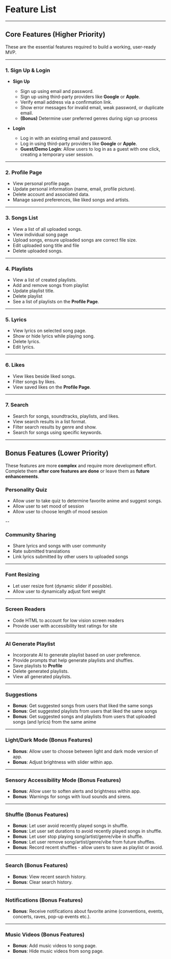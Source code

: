 # **Feature List**

---

## **Core Features (Higher Priority)**
These are the essential features required to build a working, user-ready MVP.

---

### **1. Sign Up & Login**
- **Sign Up**
  - Sign up using email and password.
  - Sign up using third-party providers like **Google** or **Apple**.
  - Verify email address via a confirmation link.
  - Show error messages for invalid email, weak password, or duplicate email.
  - **(Bonus)** Determine user preferred genres during sign up process

- **Login**
  - Log in with an existing email and password.
  - Log in using third-party providers like **Google** or **Apple**.
  - **Guest/Demo Login**: Allow users to log in as a guest with one click, creating a temporary user session.

---

### **2. Profile Page**
- View personal profile page.
- Update personal information (name, email, profile picture).
- Delete account and associated data.
- Manage saved preferences, like liked songs and artists.

---

### **3. Songs List**

- View a list of all uploaded songs.
- View individual song page
- Upload songs, ensure uploaded songs are correct file size.
- Edit uploaded song title and file 
- Delete uploaded songs.

---

### **4. Playlists**
- View a list of created playlists.
- Add and remove songs from playlist
- Update playlist title.
- Delete playlist
- See a list of playlists on the **Profile Page**.

---

### **5. Lyrics**
- View lyrics on selected song page.
- Show or hide lyrics while playing song.
- Delete lyrics.
- Edit lyrics.

---

### **6. Likes**
- View likes beside liked songs.
- Filter songs by likes.
- View saved likes on the **Profile Page**.

---

### **7. Search**
- Search for songs, soundtracks, playlists, and likes.
- View search results in a list format.
- Filter search results by genre and show.
- Search for songs using specific keywords.

---


## **Bonus Features (Lower Priority)**
These features are more **complex** and require more development effort. Complete them **after core features are done** or leave them as **future enhancements**.

### **Personality Quiz**
- Allow user to take quiz to determine favorite anime and suggest songs.
- Allow user to set mood of session
- Allow user to choose length of mood session

--

### **Community Sharing**
- Share lyrics and songs with user community
- Rate submitted translations
- Link lyrics submitted by other users to uploaded songs

---

### **Font Resizing**
- Let user resize font (dynamic slider if possible).
- Allow user to dynamically adjust font weight

---

### **Screen Readers**
- Code HTML to account for low vision screen readers
- Provide user with accessibility test ratings for site

---

### **AI Generate Playlist**
- Incorporate AI to generate playlist based on user preference.
- Provide prompts that help generate playlists and shuffles.
- Save playlists to **Profile**
- Delete generated playlists.
- View all generated playlists.

---

### **Suggestions**
- **Bonus**: Get suggested songs from users that liked the same songs
- **Bonus**: Get suggested playlists from users that liked the same songs
- **Bonus**: Get suggested songs and playlists from users that uploaded songs (and lyrics) from the same anime

---

### **Light/Dark Mode (Bonus Features)**
- **Bonus**: Allow user to choose between light and dark mode version of app.
- **Bonus**: Adjust brightness with slider within app.

---

### **Sensory Accessibility Mode (Bonus Features)**
- **Bonus**: Allow user to soften alerts and brightness within app.
- **Bonus**: Warnings for songs with loud sounds and sirens.

---

### **Shuffle (Bonus Features)**
- **Bonus**: Let user avoid recently played songs in shuffle.
- **Bonus**: Let user set durations to avoid recently played songs in shuffle.
- **Bonus**: Let user stop playing song/artist/genre/vibe in shuffle.
- **Bonus**: Let user remove song/artist/genre/vibe from future shuffles.
- **Bonus**: Record recent shuffles - allow users to save as playlist or avoid.

---

### **Search (Bonus Features)**
- **Bonus**: View recent search history.
- **Bonus**: Clear search history.

---

### **Notifications (Bonus Features)**
- **Bonus**: Receive notifications about favorite anime (conventions, events, concerts, raves, pop-up events etc.).

---

### **Music Videos (Bonus Features)**
- **Bonus**: Add music videos to song page.
- **Bonus**: Hide music videos from song page.


